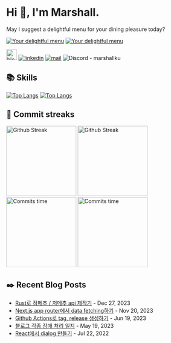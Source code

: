 # Hi 👋, I'm Marshall.

May I suggest a delightful menu for your dining pleasure today?

[![Your delightful menu](https://marshallku.dev:48018/?theme=dark)](https://github.com/marshallku/menu-today#gh-dark-mode-only) [![Your delightful menu](https://marshallku.dev:48018/?theme=light)](https://github.com/marshallku/menu-today#gh-light-mode-only)

[<img height="28" src="https://marshallku.github.io/marshallku/assets/icons/blog-badge.svg" alt="blog logo" />][blog] [![linkedin](https://img.shields.io/badge/LinkedIn-0077B5?style=for-the-badge&logo=linkedin&logoColor=white)](https://www.linkedin.com/in/marshallku/) [![mail](https://img.shields.io/badge/MAIL-F9E000?style=for-the-badge&logo=GMAIL&logoColor=%23000000)](mailto:marshall@kakao.com) ![Discord - marshallku](https://img.shields.io/badge/marshallku-7289da?style=for-the-badge&logo=DISCORD&logoColor=fff)

## 📚 Skills

[<img src="https://github-readme-stats.vercel.app/api/top-langs/?username=marshallku&langs_count=12&layout=compact&theme=onedark&hide_border=true" alt="Top Langs" />](https://github.com/anuraghazra/github-readme-stats#gh-dark-mode-only) [<img src="https://github-readme-stats.vercel.app/api/top-langs/?username=marshallku&langs_count=12&layout=compact&theme=solarized-light&hide_border=true" alt="Top Langs" />](https://github.com/anuraghazra/github-readme-stats#gh-light-mode-only)

## 💜 Commit streaks

[<img src="https://github-readme-streak-stats.herokuapp.com/?user=marshallku&theme=onedark&border=00000000" alt="Github Streak" height="185" />](https://git.io/streak-stats#gh-dark-mode-only) [<img src="https://github-readme-streak-stats.herokuapp.com/?user=marshallku&theme=solarized-light&border=00000000" alt="Github Streak" height="185" />](https://git.io/streak-stats#gh-light-mode-only) [<img src="https://github-profile-summary-cards.vercel.app/api/cards/productive-time?username=marshallku&theme=onedark&utcOffset=9" alt="Commits time" height="185" />](https://github.com/vn7n24fzkq/github-profile-summary-cards#gh-dark-mode-only) [<img src="https://github-profile-summary-cards.vercel.app/api/cards/productive-time?username=marshallku&theme=solarized&utcOffset=9" alt="Commits time" height="185" />](https://github.com/vn7n24fzkq/github-profile-summary-cards#gh-light-mode-only)

## ✒️ Recent Blog Posts

<!-- Blog-Post -->

- [Rust로 점메추 / 저메추 api 제작기](https://marshallku.com/dev/rust%eb%a1%9c-%ec%a0%90%eb%a9%94%ec%b6%94-%ec%a0%80%eb%a9%94%ec%b6%94-api-%ec%a0%9c%ec%9e%91%ea%b8%b0) - Dec 27, 2023
- [Next.js app router에서 data fetching하기](https://marshallku.com/dev/next-js-app-router%ec%97%90%ec%84%9c-data-fetching%ed%95%98%ea%b8%b0) - Nov 20, 2023
- [Github Actions로 tag, release 생성하기](https://marshallku.com/dev/github-actions%eb%a1%9c-tag-release-%ec%83%9d%ec%84%b1%ed%95%98%ea%b8%b0) - Jun 19, 2023
- [블로그 각종 장애 처리 일지](https://marshallku.com/dev/%eb%b8%94%eb%a1%9c%ea%b7%b8-%ea%b0%81%ec%a2%85-%ec%9e%a5%ec%95%a0-%ec%b2%98%eb%a6%ac-%ec%9d%bc%ec%a7%80) - May 19, 2023
- [React에서 dialog 만들기](https://marshallku.com/dev/react%ec%97%90%ec%84%9c-dialog-%eb%a7%8c%eb%93%a4%ea%b8%b0) - Jul 22, 2022

<!-- Blog-Post -->

[blog]: https://marshallku.com
